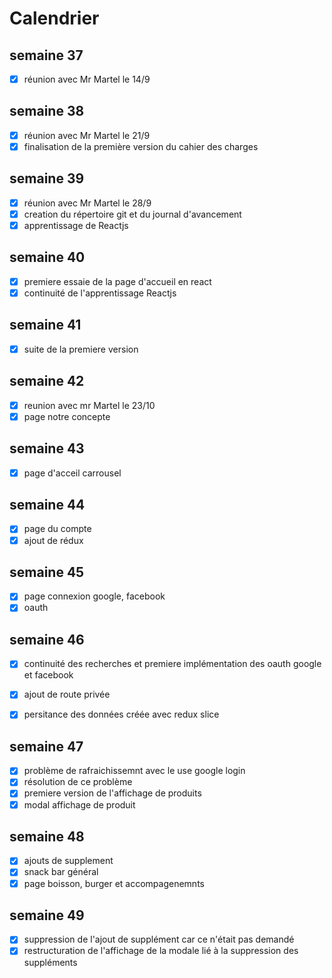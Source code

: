 # Calendrier

## semaine 37
- [x] réunion avec Mr Martel le 14/9

## semaine 38
- [x] réunion avec Mr Martel le 21/9
- [x] finalisation de la première version du cahier des charges

## semaine 39
- [x] réunion avec Mr Martel le 28/9 
- [x] creation du répertoire git et du journal d'avancement
- [x] apprentissage de Reactjs

## semaine 40
- [x] premiere essaie de la page d'accueil en react
- [x] continuité de l'apprentissage Reactjs

## semaine 41
- [x] suite de la premiere version

## semaine 42
- [x] reunion avec mr Martel le 23/10
- [x] page notre concepte

## semaine 43
- [x] page d'acceil carrousel


## semaine 44
- [x] page du compte
- [x] ajout de rédux

## semaine 45
- [x] page connexion google, facebook
- [x] oauth

## semaine 46
- [x] continuité des recherches et premiere implémentation des oauth google et facebook
- [X] ajout de route privée
- [X] persitance des données créée avec redux slice


## semaine 47
- [x] problème de rafraichissemnt avec le use google login
- [x] résolution de ce problème
- [x] premiere version de l'affichage de produits
- [x] modal affichage de produit

## semaine 48
- [x] ajouts de supplement
- [x] snack bar général
- [x] page boisson, burger et accompagenemnts

## semaine 49
- [x] suppression de l'ajout de supplément car ce n'était pas demandé
- [x] restructuration de l'affichage de la modale lié à la suppression des suppléments